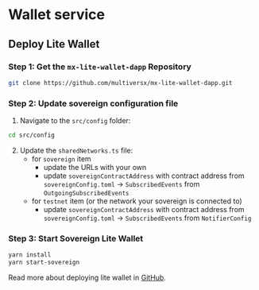 # Wallet service

## Deploy Lite Wallet

### Step 1: Get the `mx-lite-wallet-dapp` Repository

```bash
git clone https://github.com/multiversx/mx-lite-wallet-dapp.git
```

### Step 2: Update sovereign configuration file

1. Navigate to the `src/config` folder:
  ```bash
  cd src/config
  ```

2. Update the `sharedNetworks.ts` file:
   - for `sovereign` item
     - update the URLs with your own
     - update `sovereignContractAddress` with contract address from `sovereignConfig.toml` -> `SubscribedEvents` from `OutgoingSubscribedEvents`
   - for `testnet` item (or the network your sovereign is connected to)
     - update `sovereignContractAddress` with contract address from `sovereignConfig.toml` -> `SubscribedEvents` from `NotifierConfig`

### Step 3: Start Sovereign Lite Wallet

```bash
yarn install
yarn start-sovereign
```

Read more about deploying lite wallet in [GitHub](https://github.com/multiversx/mx-lite-wallet-dapp/tree/main#multiversx-lite-wallet-dapp).
